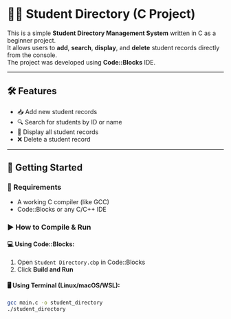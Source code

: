# 🧑‍🎓 Student Directory (C Project)

This is a simple **Student Directory Management System** written in C as a beginner project.  
It allows users to **add**, **search**, **display**, and **delete** student records directly from the console.  
The project was developed using **Code::Blocks** IDE.

---

## 🛠 Features

- 📥 Add new student records  
- 🔍 Search for students by ID or name  
- 📃 Display all student records  
- ❌ Delete a student record  


---

## 🚀 Getting Started

### 🔧 Requirements

- A working C compiler (like GCC)
- Code::Blocks or any C/C++ IDE

### ▶️ How to Compile & Run

#### 💻 Using Code::Blocks:

1. Open `Student Directory.cbp` in Code::Blocks  
2. Click **Build and Run**

#### 🖥 Using Terminal (Linux/macOS/WSL):

```bash
gcc main.c -o student_directory
./student_directory
